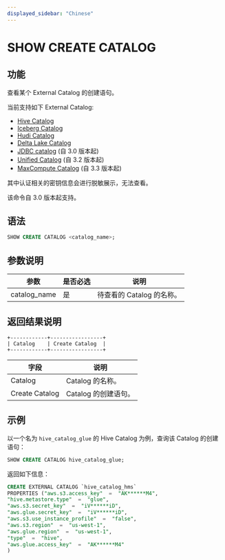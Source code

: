 ```yaml
---
displayed_sidebar: "Chinese"
---
```


# SHOW CREATE CATALOG

## 功能

查看某个 External Catalog 的创建语句。

当前支持如下 External Catalog:

- [Hive Catalog](../../../data_source/catalog/hive_catalog.md)
- [Iceberg Catalog](../../../data_source/catalog/iceberg_catalog.md)
- [Hudi Catalog](../../../data_source/catalog/hudi_catalog.md)
- [Delta Lake Catalog](../../../data_source/catalog/deltalake_catalog.md)
- [JDBC catalog](../../../data_source/catalog/jdbc_catalog.md) (自 3.0 版本起)
- [Unified Catalog](../../../data_source/catalog/unified_catalog.md) (自 3.2 版本起)
- [MaxCompute Catalog](../../../data_source/catalog/maxcompute_catalog.md) (自 3.3 版本起)

其中认证相关的密钥信息会进行脱敏展示，无法查看。

该命令自 3.0 版本起支持。

## 语法

```SQL
SHOW CREATE CATALOG <catalog_name>;
```

## 参数说明

| **参数**     | **是否必选** | **说明**                  |
| ------------ | ------------ | ------------------------- |
| catalog_name | 是           | 待查看的 Catalog 的名称。 |

## 返回结果说明

```Plain
+------------+-----------------+
| Catalog    | Create Catalog  |
+------------+-----------------+
```

| **字段**       | **说明**             |
| -------------- | -------------------- |
| Catalog        | Catalog 的名称。     |
| Create Catalog | Catalog 的创建语句。 |

## 示例

以一个名为 `hive_catalog_glue` 的 Hive Catalog 为例，查询该 Catalog 的创建语句：

```SQL
SHOW CREATE CATALOG hive_catalog_glue;
```

返回如下信息：

```SQL
CREATE EXTERNAL CATALOG `hive_catalog_hms`
PROPERTIES ("aws.s3.access_key"  =  "AK******M4",
"hive.metastore.type"  =  "glue",
"aws.s3.secret_key"  =  "iV******iD",
"aws.glue.secret_key"  =  "iV******iD",
"aws.s3.use_instance_profile"  =  "false",
"aws.s3.region"  =  "us-west-1",
"aws.glue.region"  =  "us-west-1",
"type"  =  "hive",
"aws.glue.access_key"  =  "AK******M4"
)
```
